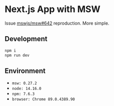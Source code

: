 # Next.js App with MSW

Issue [mswjs/msw#642](https://github.com/mswjs/msw/issues/642) reproduction. More simple.

## Development

```bash
npm i
npm run dev
```

## Environment

- `msw: 0.27.2`
- `node: 14.16.0`
- `npm: 7.6.3`
- `browser: Chrome 89.0.4389.90`
